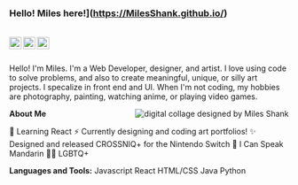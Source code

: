 
### Hello! Miles here!](https://MilesShank.github.io/)

<br/>


<a href="https://twitter.com/MilesInSpace">
<img align="left" alt="Miles Shank | Twitter" width="22px" src="https://cdn.jsdelivr.net/npm/simple-icons@v3/icons/twitter.svg" />
</a>
<a href="https://www.linkedin.com/in/miles-shank/">
<img align="left" alt="Miles Shank" width="22px" src="https://cdn.jsdelivr.net/npm/simple-icons@v3/icons/linkedin.svg" />
</a>
<a href="https://www.instagram.com/doubleclickprince/">
<img align="left" alt="Miles Shank" width="22px" src="https://cdn.jsdelivr.net/npm/simple-icons@v3/icons/instagram.svg" />
</a>
<br />

<br />

Hello! I'm Miles. I'm a Web Developer, designer, and artist. I love using code to solve problems, and also to create meaningful, unique, or silly art projects. I specalize in front end and UI.
When I'm not coding, my hobbies are photography, painting, watching anime, or playing video games.


<img align="right" alt="digital collage designed by Miles Shank" src="https://drive.google.com/file/d/1SdNDj5SXdtnPb2qJFxB_7tXDvtgS1MqX/view?usp=sharing" />


**About Me**

🌱 Learning React
⚡ Currently designing and coding art portfolios!
✨ Designed and released CROSSNIQ+ for the Nintendo Switch
💬 I Can Speak Mandarin
🏳️‍🌈 LGBTQ+



**Languages and Tools:**
Javascript
React
HTML/CSS
Java
Python